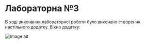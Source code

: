 # Лабораторна №3

В ході виконання лабораторної роботи було виконано створення настільного додатку. Вікно додатку: 

![Image alt](https://camo.githubusercontent.com/0b84f20eb6d372d2d9358051d58873cbdd6a0ac4/68747470733a2f2f692e696d6775722e636f6d2f414a75705a31502e706e67)
